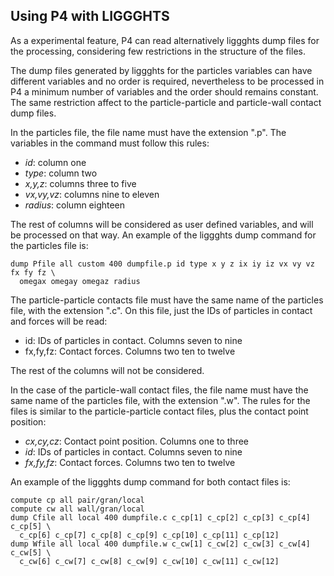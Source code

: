 ## Using P4 with LIGGGHTS

As a experimental feature, P4 can read alternatively liggghts dump files for the processing, considering
few restrictions in the structure of the files.

The dump files generated by liggghts for the particles variables can have different variables and no order
is required, nevertheless to be processed in P4 a minimum number of variables and the order should
remains constant. The same restriction affect to the particle-particle and particle-wall contact dump files.

In the particles file, the file name must have the extension ".p". The variables in the command must
follow this rules:
* *id*: column one
* *type*: column two
* *x,y,z*: columns three to five
* *vx,vy,vz*: columns nine to eleven
* *radius*: column eighteen

The rest of columns will be considered as user defined variables, and will be processed on that way.
An example of the liggghts dump command for the particles file is:

    dump Pfile all custom 400 dumpfile.p id type x y z ix iy iz vx vy vz fx fy fz \
      omegax omegay omegaz radius

The particle-particle contacts file must have the same name of the particles file, with the extension ".c".
On this file, just the IDs of particles in contact and forces will be read:
* id: IDs of particles in contact. Columns seven to nine
* fx,fy,fz: Contact forces. Columns two ten to twelve

The rest of the columns will not be considered.


In the case of the particle-wall contact files, the file name must have the same name of the particles file,
with the extension ".w". The rules for the files is similar to the particle-particle contact files, plus the
contact point position:
* *cx,cy,cz*: Contact point position. Columns one to three
* *id*: IDs of particles in contact. Columns seven to nine
* *fx,fy,fz*: Contact forces. Columns two ten to twelve

An example of the liggghts dump command for both contact files is:

    compute cp all pair/gran/local
    compute cw all wall/gran/local
    dump Cfile all local 400 dumpfile.c c_cp[1] c_cp[2] c_cp[3] c_cp[4] c_cp[5] \
      c_cp[6] c_cp[7] c_cp[8] c_cp[9] c_cp[10] c_cp[11] c_cp[12]
    dump Wfile all local 400 dumpfile.w c_cw[1] c_cw[2] c_cw[3] c_cw[4] c_cw[5] \
      c_cw[6] c_cw[7] c_cw[8] c_cw[9] c_cw[10] c_cw[11] c_cw[12]

